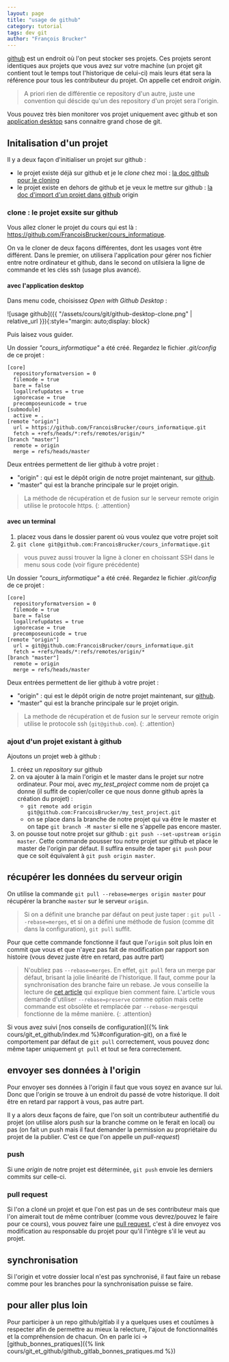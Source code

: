 ```yaml
---
layout: page
title: "usage de github"
category: tutorial
tags: dev git
author: "François Brucker"
---
```


[github](https://github.com/) est un endroit où l'on peut stocker ses projets. Ces projets seront identiques aux projets que vous avez sur votre machine (un projet git contient tout le temps tout l'historique de celui-ci) mais leurs état sera la référence pour tous les contributeur du projet. On appelle cet endroit _origin_.

> A priori rien de différentie ce repository d'un autre, juste une convention qui déscide qu'un des repository d'un projet sera l'origin.

Vous pouvez très bien monitorer vos projet uniquement avec github et son [application desktop](https://desktop.github.com/) sans connaitre grand chose de git.

## Initalisation d'un projet

Il y a deux façon d'initialiser un projet sur github :

- le projet existe déjà sur github et je le _clone_ chez moi : [la doc github pour le cloning](https://docs.github.com/en/github/creating-cloning-and-archiving-repositories/cloning-a-repository)
- le projet existe en dehors de github et je veux le mettre sur github : [la doc d'import d'un projet dans github](https://docs.github.com/en/github/importing-your-projects-to-github/adding-an-existing-project-to-github-using-the-command-line)
  origin

### clone : le projet exsite sur github

Vous allez cloner le projet du cours qui est là : <https://github.com/FrancoisBrucker/cours_informatique>.

On va le cloner de deux façons différentes, dont les usages vont être différent. Dans le premier, on utilisera l'application pour gérer nos fichier entre notre ordinateur et github, dans le second on utilsiera la ligne de commande et les clés ssh (usage plus avancé).

#### avec l'application desktop

Dans menu code, choisissez _Open with Github Desktop_ :

![usage github]({{ "/assets/cours/git/github-desktop-clone.png" | relative_url }}){:style="margin: auto;display: block}

Puis laisez vous guider.

Un dossier _"cours_informatique"_ a été créé. Regardez le fichier _.git/config_ de ce projet :

```text
[core]
  repositoryformatversion = 0
  filemode = true
  bare = false
  logallrefupdates = true
  ignorecase = true
  precomposeunicode = true
[submodule]
  active = .
[remote "origin"]
  url = https://github.com/FrancoisBrucker/cours_informatique.git
  fetch = +refs/heads/*:refs/remotes/origin/*
[branch "master"]
  remote = origin
  merge = refs/heads/master
```

Deux entrées permettent de lier github à votre projet :

- "origin" : qui est le dépôt origin de notre projet maintenant, sur [github](https://github.com/).
- "master" qui est la branche principale sur le projet origin.

> La méthode de récupération et de fusion sur le serveur remote origin utilise le protocole https.
> {: .attention}

#### avec un terminal

1. placez vous dans le dossier parent où vous voulez que votre projet soit
2. `git clone git@github.com:FrancoisBrucker/cours_informatique.git`

> vous puvez aussi trouver la ligne à cloner en choissant SSH dans le menu sous code (voir figure précédente)

Un dossier _"cours_informatique"_ a été créé. Regardez le fichier _.git/config_ de ce projet :

```text
[core]
  repositoryformatversion = 0
  filemode = true
  bare = false
  logallrefupdates = true
  ignorecase = true
  precomposeunicode = true
[remote "origin"]
  url = git@github.com:FrancoisBrucker/cours_informatique.git
  fetch = +refs/heads/*:refs/remotes/origin/*
[branch "master"]
  remote = origin
  merge = refs/heads/master
```

Deux entrées permettent de lier github à votre projet :

- "origin" : qui est le dépôt origin de notre projet maintenant, sur [github](https://github.com/).
- "master" qui est la branche principale sur le projet origin.

> La methode de récupération et de fusion sur le serveur remote origin utilise le protocole ssh (`git@github.com`).
> {: .attention}

### ajout d'un projet existant à github

Ajoutons un projet web à github :

1. créez un _repository_ sur github
2. on va ajouter à la main l'origin et le master dans le projet sur notre ordinateur. Pour moi, avec _my_test_project_ comme nom de projet ça donne (il suffit de copier/coller ce que nous donne github après la création du projet) :
   - `git remote add origin git@github.com:FrancoisBrucker/my_test_project.git`
   - on se place dans la branche de notre projet qui va être le master et on tape `git branch -M master` si elle ne s'appelle pas encore master.
3. on pousse tout notre projet sur github : `git push --set-upstream origin master`. Cette commande pousser tou notre projet sur github et place le master de l'origin par défaut. Il suffira ensuite de taper `git push` pour que ce soit équivalent à `git push origin master`.

## récupérer les données du serveur origin

On utilise la commande `git pull --rebase=merges origin master` pour récupérer la branche `master` sur le serveur `origin`.

> Si on a définit une branche par défaut on peut juste taper : `git pull --rebase=merges`, et si on a défini une méthode de fusion (comme dit dans la configuration), `git pull` suffit.

Pour que cette commande fonctionne il faut que l'`origin` soit plus loin en commit que vous et que n'ayez pas fait de modification par rapport son histoire (vous devez juste être en retard, pas autre part)

> N'oubliez pas `--rebase=merges`. En effet, `git pull` fera un merge par défaut, brisant la jolie linéarité de l'historique. Il faut, comme pour la synchronisation des branche faire un rebase. Je vous conseille la lecture de [cet article](https://delicious-insights.com/fr/articles/bien-utiliser-git-merge-et-rebase/) qui explique bien comment faire. L'article vous demande d'utiliser `--rebase=preserve` comme option mais cette commande est obsolète et remplacée par `--rebase-merges`qui fonctionne de la même manière.
> {: .attention}

Si vous avez suivi [nos conseils de configuration]({% link cours/git_et_github/index.md %}#configuration-git), on a fixé le comportement par défaut de `git pull` correctement, vous pouvez donc même taper uniquement `gt pull` et tout se fera correctement.

## envoyer ses données à l'origin

Pour envoyer ses données à l'origin il faut que vous soyez en avance sur lui. Donc que l'origin se trouve à un endroit du passé de votre historique. Il doit être en retard par rapport à vous, pas autre part.

Il y a alors deux façons de faire, que l'on soit un contributeur authentifié du projet (on utilise alors push sur la branche comme on le ferait en local) ou pas (on fait un push mais il faut demander la permission au propriétaire du projet de la publier. C'est ce que l'on appelle un _pull-request_)

### push

Si une _origin_ de notre projet est déterminée, `git push` envoie les derniers commits sur celle-ci.

### pull request

Si l'on a cloné un projet et que l'on est pas un de ses contributeur mais que l'on aimerait tout de même contribuer (comme vous devrez/pouvez le faire pour ce cours), vous pouvez faire une [pull request](http://thelia-school.com/faire-une-pull-request-sur-un-projet-thelia/faire-une-pull-request.html), c'est à dire envoyez vos modification au responsable du projet pour qu'il l'intègre s'il le veut au projet.

## synchronisation

Si l'origin et votre dossier local n'est pas synchronisé, il faut faire un rebase comme pour les branches pour la synchronisation puisse se faire.

## pour aller plus loin

Pour participer à un repo github/gitlab il y a quelques uses et coutûmes à respecter afin de permettre au mieux la relecture, l'ajout de fonctionnalités et la compréhension de chacun.
On en parle ici -> [github_bonnes_pratiques]({% link cours/git_et_github/github_gitlab_bonnes_pratiques.md %})
